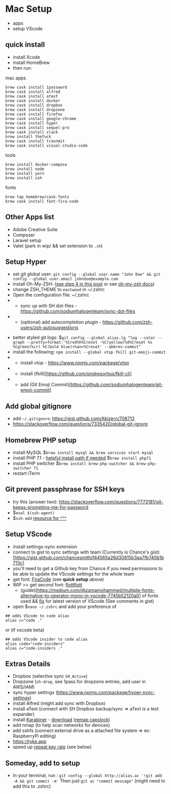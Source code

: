 # Mac Setup

- apps
- setup VScode

## quick install

- install Xcode
- install HomeBrew
- then run:

mac apps

```shell
brew cask install 1password
brew cask install alfred
brew cask install atext
brew cask install docker
brew cask install dropbox
brew cask install dropzone
brew cask install firefox
brew cask install google-chrome
brew cask install hyper
brew cask install sequel-pro
brew cask install slack
brew install thefuck
brew cask install trasnmit
brew cask install visual-studio-code
```

tools

```shell
brew install docker-compose
brew install node
brew install yarn
brew install zsh
```

fonts

```shell
brew tap homebrew/cask-fonts
brew cask install font-fira-code
```

## Other Apps list

- Adobe Creative Suite
- Composer
- Laravel setup
- Valet (park in wip/ && set extension to `.sh`)

## Setup Hyper

- set git global user: `git config --global user.name "John Doe" && git config --global user.email johndoe@example.com`
- install Oh-My-ZSH: ([see step 4 in this post](git@github.com:sodiumhalogenteam/setup-mac.git) or see [oh-my-zsh docs](https://github.com/robbyrussell/oh-my-zsh))
- change ZSH_THEME to `eastwood` in ~/.zshrc
- Open the configuration file: ~/.zshrc
- - sync up with SH dot-files - https://github.com/sodiumhalogenteam/sync-dot-files
- - (optional) add autocompletion plugin - https://github.com/zsh-users/zsh-autosuggestions
<!-- - download Z \$ `cd ~ && curl -OL https://raw.githubusercontent.com/rupa/z/master/z.sh` then [setup Z](https://www.smashingmagazine.com/2015/07/become-command-line-power-user-oh-my-zsh-z/#using-z-to-jump-to-frecent-folders) -->
- better styled git logs: \$`git config --global alias.lg "log --color --graph --pretty=format:'%Cred%h%Creset -%C(yellow)%d%Creset %s %Cgreen(%cr) %C(bold blue)<%an>%Creset' --abbrev-commit"`
- install the following: `npm install --global vtop fkill git-emoji-commit`
- - install vtop - https://www.npmjs.com/package/vtop
- - install (fkill)[https://github.com/sindresorhus/fkill-cli]
- - add (Git Emoji Commit)[https://github.com/sodiumhalogenteam/git-emoji-commit]

## Add global gitignore

- add `~/.gitignore`: https://gist.github.com/Abizern/708713
- https://stackoverflow.com/questions/7335420/global-git-ignore

## Homebrew PHP setup

- install MySQL
  \$`brew install mysql && brew services start mysql`
- install PHP 7.1 - [helpful install path if needed](https://medium.com/@romaninsh/install-php-7-2-xdebug-on-macos-high-sierra-with-homebrew-july-2018-d7968fe7e8b8)
  \$`brew install php71`
- install PHP switcher
  \$`brew install brew-php-switcher && brew-php-switcher 71`
- restart iTerm

## Git prevent passphrase for SSH keys

- try this (answer two): https://stackoverflow.com/questions/7773181/git-keeps-prompting-me-for-password
- \$`eval $(ssh-agent)`
- \$`ssh-add`
  [resource for ^^^](http://stackoverflow.com/questions/10032461/git-keeps-asking-me-for-my-ssh-key-passphrase)

## Setup VScode

- install settings-sync extension
- connect to gist to sync settings with team (Currently is Chance's gist)[https://gist.github.com/chancesmith/f44565a26d30815b3aa7fb740b1b713c]
- you'll need to get a Github key from Chance if you need permissions to be able to update the VScode settings for the whole team
- get font: [FiraCode](https://github.com/tonsky/FiraCode) (see **quick setup** above)
- WIP >> get second font: [flottflott](http://www.1001fonts.com/flottflott-font.html)
  - (guide)[https://medium.com/@zamamohammed/multiple-fonts-alternative-to-operator-mono-in-vscode-7745b52120a0] of fonts used && [fix](https://gist.github.com/nickytonline/8086319bf5836797ee3dea802a77000d) for latest version of VScode (See comments in gist)
- open \$`nano ~/.zshrc` and add your preference of

```
## adds VScode to code alias
alias c="code ."
```
or (if vscode beta)
```
## adds VScode insider to code alias
alias code="code-insiders"
alias c="code-insiders ."
```

## Extras Details

- Dropbox (selective sync `SH_Active`)
- Dropzone (`sh-drop`, see 1pass for dropzone entries, add user in AWS/IAM)
- sync hyper settings (https://www.npmjs.com/package/hyper-sync-settings)
- install Alfred (might add sync with Dropbox)
- install aText (connect with SH Dropbox backup/sync => aText is a text expander)
- install [Karabiner](https://github.com/tekezo/Karabiner-Elements) - [download](https://pqrs.org/osx/karabiner/) ([remap capslock](http://brettterpstra.com/2017/06/15/a-hyper-key-with-karabiner-elements-full-instructions/))
- add nmap (to help scan networks for devices)
- add sshfs (connect external drive as a attached file system => ex: RaspberryPi editing)
- https://tyke.app
- speed up [repeat key rate](https://apple.stackexchange.com/questions/10467/how-to-increase-keyboard-key-repeat-rate-on-os-x) (see below)

## Someday, add to setup

- In your terminal, run : `git config --global http://alias.ac '!git add -A && git commit -m'` Then just `git ac "commit message"` (might need to add this to .zshrc)